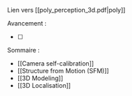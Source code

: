 
Lien vers [[poly_perception_3d.pdf|poly]]

Avancement : 

- [ ] 

Sommaire :
- [[Camera self-calibration]]
- [[Structure from Motion (SFM)]]
- [[3D Modeling]]
- [[3D Localisation]]
